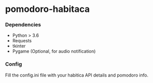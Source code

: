 # pomodoro-habitaca

### Dependencies
* Python > 3.6
* Requests
* tkinter 
* Pygame (Optional, for audio notification)

### Config
Fill the config.ini file with your habitica API details and pomodoro info.